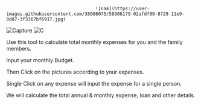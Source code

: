 

                                     ![nam](https://user-images.githubusercontent.com/38086075/58906179-02afdf00-8729-11e9-8dd7-3f3367bf6917.jpg)


![Capture](https://user-images.githubusercontent.com/38086075/58905662-e52e4580-8727-11e9-9161-39a82218eb52.PNG)
![C](https://user-images.githubusercontent.com/38086075/58906120-dac07b80-8728-11e9-81e4-d56d913826cb.PNG)


Use this tool to calculate total monthly expenses for you and the family members.

Input your monthly Budget.

Then Click on the pictures according to your expenses.

Single Click on any expense will input the expense for a single person.

We will calculate the total annual & monthly expense, loan and other details.
